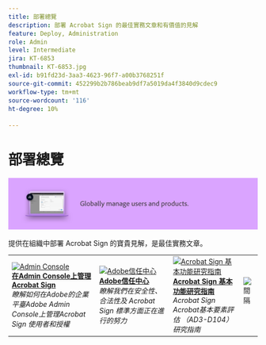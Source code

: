 ```yaml
---
title: 部署總覽
description: 部署 Acrobat Sign 的最佳實務文章和有價值的見解
feature: Deploy, Administration
role: Admin
level: Intermediate
jira: KT-6853
thumbnail: KT-6853.jpg
exl-id: b91fd23d-3aa3-4623-96f7-a00b3768251f
source-git-commit: 452299b2b786beab9df7a5019da4f3840d9cdec9
workflow-type: tm+mt
source-wordcount: '116'
ht-degree: 10%

---
```


# 部署總覽

![Sign 部署影像](assets/Hero-Deploy.png)

提供在組織中部署 Acrobat Sign 的寶貴見解，是最佳實務文章。

<table style="table-layout:fixed">
<tr>
  <td>
    <a href="https://helpx.adobe.com/tw/enterprise/using/adobe-sign-for-enterprise.html" target="_blank">
      <img alt="Admin Console" src="assets/Deploy_Admin.png" />
    </a>
    <div>
    <a href="https://helpx.adobe.com/tw/enterprise/using/adobe-sign-for-enterprise.html" target="_blank"><strong>在Admin Console上管理Acrobat Sign</strong></a>
    </div>
    <em>瞭解如何在Adobe的企業平臺Adobe Admin Console上管理Acrobat Sign 使用者和授權</em>
    <br>
  </td>
  <td>
    <a href="https://www.adobe.com/trust/document-cloud-security.html" target="_blank">
      <img alt="Adobe信任中心" src="assets/Deploy_Trust.png" />
    </a>
    <div>
    <a href="https://www.adobe.com/trust/document-cloud-security.html" target="_blank"><strong>Adobe信任中心</strong></a>
    </div>
    <em>瞭解我們在安全性、合法性及 Acrobat Sign 標準方面正在進行的努力</em>
    <br>
  </td>
  <td>
    <a href="assets/SignStudyGuide.pdf">
      <img alt="Acrobat Sign 基本功能研究指南" src="assets/SignStudyGuide.png" />
    </a>
    <div>
    <a href="assets/SignStudyGuide.pdf"><strong>Acrobat Sign 基本功能研究指南</strong></a>
    </div>
    <em>Acrobat Sign Acrobat基本要素評估 （AD3-D104） 研究指南</em>
    <br>
  </td>
  <td>
    <img alt="間隔" src="assets/Whitespacer.png" />
    <div>
    <br>
  </td>
</tr>
</table>
